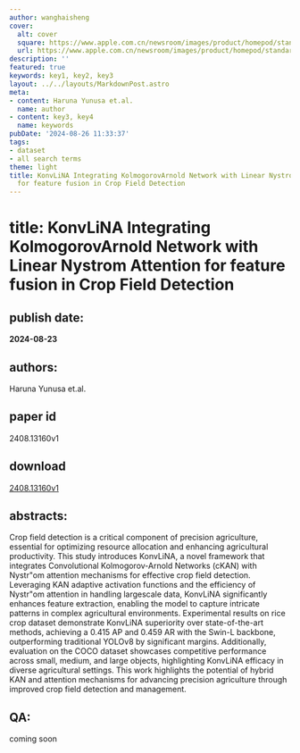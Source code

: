 ```yaml
---
author: wanghaisheng
cover:
  alt: cover
  square: https://www.apple.com.cn/newsroom/images/product/homepod/standard/Apple-HomePod-hero-230118_big.jpg.large_2x.jpg
  url: https://www.apple.com.cn/newsroom/images/product/homepod/standard/Apple-HomePod-hero-230118_big.jpg.large_2x.jpg
description: ''
featured: true
keywords: key1, key2, key3
layout: ../../layouts/MarkdownPost.astro
meta:
- content: Haruna Yunusa et.al.
  name: author
- content: key3, key4
  name: keywords
pubDate: '2024-08-26 11:33:37'
tags:
- dataset
- all search terms
theme: light
title: KonvLiNA Integrating KolmogorovArnold Network with Linear Nystrom Attention
  for feature fusion in Crop Field Detection
---
```


# title: KonvLiNA Integrating KolmogorovArnold Network with Linear Nystrom Attention for feature fusion in Crop Field Detection 
## publish date: 
**2024-08-23** 
## authors: 
  Haruna Yunusa et.al. 
## paper id
2408.13160v1
## download
[2408.13160v1](http://arxiv.org/abs/2408.13160v1)
## abstracts:
Crop field detection is a critical component of precision agriculture, essential for optimizing resource allocation and enhancing agricultural productivity. This study introduces KonvLiNA, a novel framework that integrates Convolutional Kolmogorov-Arnold Networks (cKAN) with Nystr\"om attention mechanisms for effective crop field detection. Leveraging KAN adaptive activation functions and the efficiency of Nystr\"om attention in handling largescale data, KonvLiNA significantly enhances feature extraction, enabling the model to capture intricate patterns in complex agricultural environments. Experimental results on rice crop dataset demonstrate KonvLiNA superiority over state-of-the-art methods, achieving a 0.415 AP and 0.459 AR with the Swin-L backbone, outperforming traditional YOLOv8 by significant margins. Additionally, evaluation on the COCO dataset showcases competitive performance across small, medium, and large objects, highlighting KonvLiNA efficacy in diverse agricultural settings. This work highlights the potential of hybrid KAN and attention mechanisms for advancing precision agriculture through improved crop field detection and management.
## QA:
coming soon
